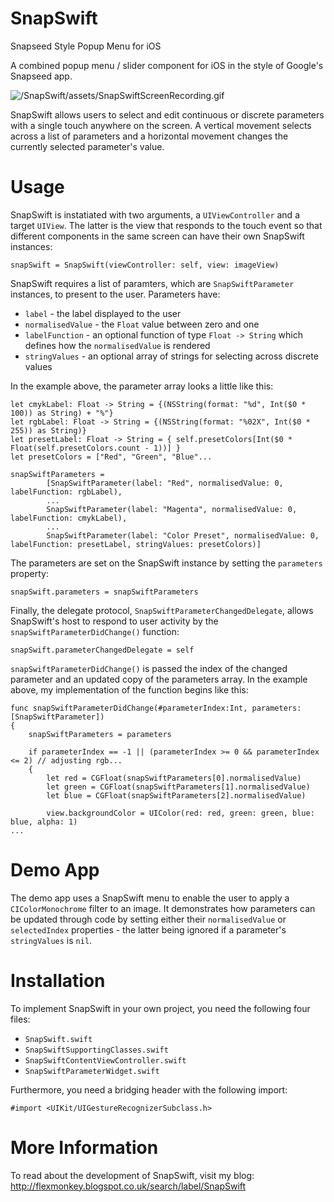 # SnapSwift
Snapseed Style Popup Menu for iOS

A combined popup menu / slider component for iOS in the style of Google's Snapseed app.

![/SnapSwift/assets/SnapSwiftScreenRecording.gif](/SnapSwift/assets/SnapSwiftScreenRecording.gif)

SnapSwift allows users to select and edit continuous or discrete parameters with a single touch anywhere on the screen. A vertical movement selects across a list of parameters and a horizontal movement changes the currently selected parameter's value.

# Usage

SnapSwift is instatiated with two arguments, a ```UIViewController``` and a target ```UIView```. The latter is the view that responds to the touch event so that different components in the same screen can have their own SnapSwift instances:

```
snapSwift = SnapSwift(viewController: self, view: imageView)
```

SnapSwift requires a list of paramters, which are ```SnapSwiftParameter``` instances, to present to the user. Parameters have:

* ```label``` - the label displayed to the user
* ```normalisedValue``` - the ```Float``` value between zero and one
* ```labelFunction``` - an optional function of type ```Float -> String``` which defines how the ```normalisedValue``` is rendered
* ```stringValues``` - an optional array of strings for selecting across discrete values
 
In the example above, the parameter array looks a little like this:

```
let cmykLabel: Float -> String = {(NSString(format: "%d", Int($0 * 100)) as String) + "%"}
let rgbLabel: Float -> String = {(NSString(format: "%02X", Int($0 * 255)) as String)}
let presetLabel: Float -> String = { self.presetColors[Int($0 * Float(self.presetColors.count - 1))] }
let presetColors = ["Red", "Green", "Blue"...
        
snapSwiftParameters =
        [SnapSwiftParameter(label: "Red", normalisedValue: 0, labelFunction: rgbLabel),
        ...
        SnapSwiftParameter(label: "Magenta", normalisedValue: 0, labelFunction: cmykLabel),
        ...
        SnapSwiftParameter(label: "Color Preset", normalisedValue: 0, labelFunction: presetLabel, stringValues: presetColors)]
```

The parameters are set on the SnapSwift instance by setting the ```parameters``` property:

```
snapSwift.parameters = snapSwiftParameters
```

Finally, the delegate protocol, ```SnapSwiftParameterChangedDelegate```, allows SnapSwift's host to respond to user activity by the ```snapSwiftParameterDidChange()``` function:

```
snapSwift.parameterChangedDelegate = self
```

```snapSwiftParameterDidChange()``` is passed the index of the changed parameter and an updated copy of the parameters array. In the example above, my implementation of the function begins like this:

```
func snapSwiftParameterDidChange(#parameterIndex:Int, parameters: [SnapSwiftParameter])
{
    snapSwiftParameters = parameters
    
    if parameterIndex == -1 || (parameterIndex >= 0 && parameterIndex <= 2) // adjusting rgb...
    {
        let red = CGFloat(snapSwiftParameters[0].normalisedValue)
        let green = CGFloat(snapSwiftParameters[1].normalisedValue)
        let blue = CGFloat(snapSwiftParameters[2].normalisedValue)
        
        view.backgroundColor = UIColor(red: red, green: green, blue: blue, alpha: 1)
...
```

# Demo App

The demo app uses a SnapSwift menu to enable the user to apply a ```CIColorMonochrome``` filter to an image. It demonstrates how parameters can be updated through code by setting either their ```normalisedValue``` or ```selectedIndex``` properties - the latter being ignored if a parameter's ```stringValues``` is ```nil```.

# Installation

To implement SnapSwift in your own project, you need the following four files:

* ```SnapSwift.swift```
* ```SnapSwiftSupportingClasses.swift```
*  ```SnapSwiftContentViewController.swift```
*  ```SnapSwiftParameterWidget.swift```

Furthermore, you need a bridging header with the following import:

```
#import <UIKit/UIGestureRecognizerSubclass.h>
```

# More Information

To read about the development of SnapSwift, visit my blog: http://flexmonkey.blogspot.co.uk/search/label/SnapSwift
